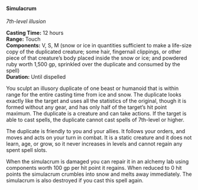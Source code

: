 #### Simulacrum
<!-- TODO Check and tag this spell-->
<!-- markdownlint-disable-next-line no-emphasis-as-heading -->
_7th-level illusion_

**Casting Time:** 12 hours \
**Range:** Touch \
**Components:** V, S, M (snow or ice in quantities sufficient to make a life-size copy of the duplicated creature; some hair, fingernail clippings, or other piece of that creature’s body placed inside the snow or ice; and powdered ruby worth 1,500 gp, sprinkled over the duplicate and consumed by the spell) \
**Duration:** Until dispelled

You sculpt an illusory duplicate of one beast or humanoid that is within range for the entire casting time from ice and snow.
The duplicate looks exactly like the target and uses all the statistics of the original, though it is formed without any gear, and has only half of the target’s hit point maximum.
The duplicate is a creature and can take actions.
If the target is able to cast spells, the duplicate cannot cast spells of 7th-level or higher.

The duplicate is friendly to you and your allies.
It follows your orders, and moves and acts on your turn in combat.
It is a static creature and it does not learn, age, or grow, so it never increases in levels and cannot regain any spent spell slots.

When the simulacrum is damaged you can repair it in an alchemy lab using components worth 100 gp per hit point it regains.
When reduced to 0 hit points the simulacrum crumbles into snow and melts away immediately.
The simulacrum is also destroyed if you cast this spell again.
